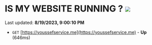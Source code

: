# IS MY WEBSITE RUNNING ? [![](https://img.shields.io/static/v1?label=Sponsor&message=%E2%9D%A4&logo=GitHub&color=%23fe8e86)](https://github.com/sponsors/<username>)

Last updated: **8/19/2023, 9:00:10 PM**

- `GET` [https://youssefservice.me](https://youssefservice.me) - **Up** (646ms)
